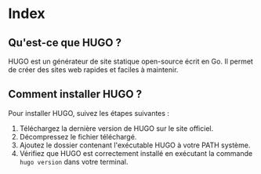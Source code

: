 # Index

## Qu'est-ce que HUGO ?

HUGO est un générateur de site statique open-source écrit en Go. Il permet de créer des sites web rapides et faciles à maintenir.

## Comment installer HUGO ?

Pour installer HUGO, suivez les étapes suivantes :

1. Téléchargez la dernière version de HUGO sur le site officiel.
2. Décompressez le fichier téléchargé.
3. Ajoutez le dossier contenant l'exécutable HUGO à votre PATH système.
4. Vérifiez que HUGO est correctement installé en exécutant la commande `hugo version` dans votre terminal.